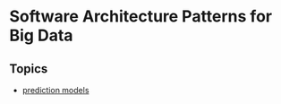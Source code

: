 # Software Architecture Patterns for Big Data

## Topics

- [prediction models](./prediction-models.md)
